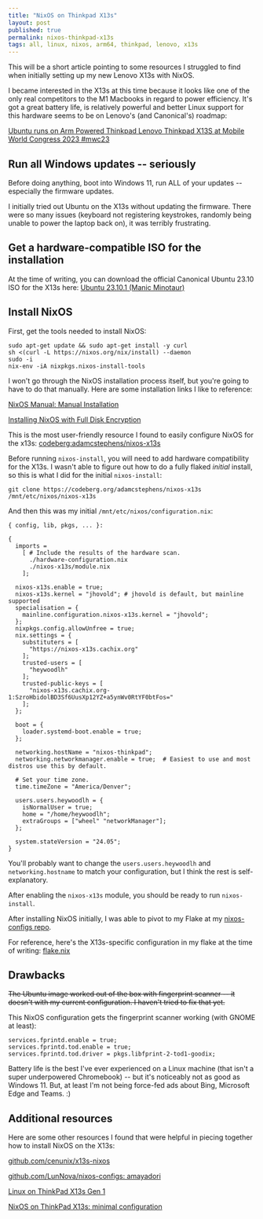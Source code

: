 ```yaml
---
title: "NixOS on Thinkpad X13s"
layout: post
published: true
permalink: nixos-thinkpad-x13s
tags: all, linux, nixos, arm64, thinkpad, lenovo, x13s
---
```


This will be a short article pointing to some resources I struggled to find when initially setting up my new Lenovo X13s with NixOS.

I became interested in the X13s at this time because it looks like one of the only real competitors to the M1 Macbooks in regard to power efficiency. It's got a great battery life, is relatively powerful and better Linux support for this hardware seems to be on Lenovo's (and Canonical's) roadmap:

[Ubuntu runs on Arm Powered Thinkpad Lenovo Thinkpad X13S at Mobile World Congress 2023 #mwc23](https://www.youtube.com/watch?v=NwjnMozHXuU)

## Run all Windows updates -- seriously

Before doing anything, boot into Windows 11, run ALL of your updates -- especially the firmware updates.

I initially tried out Ubuntu on the X13s without updating the firmware. There were so many issues (keyboard not registering keystrokes, randomly being unable to power the laptop back on), it was terribly frustrating.

## Get a hardware-compatible ISO for the installation

At the time of writing, you can download the official Canonical Ubuntu 23.10 ISO for the X13s here: [Ubuntu 23.10.1 (Manic Minotaur)](https://cdimage.ubuntu.com/releases/mantic/release/)


## Install NixOS

First, get the tools needed to install NixOS:

```
sudo apt-get update && sudo apt-get install -y curl
sh <(curl -L https://nixos.org/nix/install) --daemon
sudo -i
nix-env -iA nixpkgs.nixos-install-tools
```

I won't go through the NixOS installation process itself, but you're going to have to do that manually. Here are some installation links I like to reference:

[NixOS Manual: Manual Installation](https://nixos.org/manual/nixos/stable/#sec-installation-manual)

[Installing NixOS with Full Disk Encryption](https://gist.github.com/mara-schulke/43e2632ce73d94028f50f438037c1578)

This is the most user-friendly resource I found to easily configure NixOS for the x13s: [codeberg:adamcstephens/nixos-x13s](https://codeberg.org/adamcstephens/nixos-x13s)

Before running `nixos-install`, you will need to add hardware compatibility for the X13s. I wasn't able to figure out how to do a fully flaked _initial_ install, so this is what I did for the initial `nixos-install`:

```
git clone https://codeberg.org/adamcstephens/nixos-x13s /mnt/etc/nixos/nixos-x13s
```

And then this was my initial `/mnt/etc/nixos/configuration.nix`:

```
{ config, lib, pkgs, ... }:

{
  imports =
    [ # Include the results of the hardware scan.
      ./hardware-configuration.nix
      ./nixos-x13s/module.nix
    ];

  nixos-x13s.enable = true;
  nixos-x13s.kernel = "jhovold"; # jhovold is default, but mainline supported
  specialisation = {
    mainline.configuration.nixos-x13s.kernel = "jhovold";
  };
  nixpkgs.config.allowUnfree = true;
  nix.settings = {
    substituters = [
      "https://nixos-x13s.cachix.org"
    ];
    trusted-users = [
      "heywoodlh"
    ];
    trusted-public-keys = [
      "nixos-x13s.cachix.org-1:SzroHbidolBD3Sf6UusXp12YZ+a5ynWv0RtYF0btFos="
    ];
  };

  boot = {
    loader.systemd-boot.enable = true;
  };

  networking.hostName = "nixos-thinkpad";
  networking.networkmanager.enable = true;  # Easiest to use and most distros use this by default.

  # Set your time zone.
  time.timeZone = "America/Denver";

  users.users.heywoodlh = {
    isNormalUser = true;
    home = "/home/heywoodlh";
    extraGroups = ["wheel" "networkManager"];
  };

  system.stateVersion = "24.05";
}
```

You'll probably want to change the `users.users.heywoodlh` and `networking.hostname` to match your configuration, but I think the rest is self-explanatory.

After enabling the `nixos-x13s` module, you should be ready to run `nixos-install`.

After installing NixOS initially, I was able to pivot to my Flake at my [nixos-configs repo](https://github.com/heywoodlh/nixos-configs).

For reference, here's the X13s-specific configuration in my flake at the time of writing: [flake.nix](https://github.com/heywoodlh/nixos-configs/blob/3f002704691051a3fdcb018d60a32383caaa568c/flake.nix#L155-L190)

## Drawbacks

~~The Ubuntu image worked out of the box with fingerprint scanner -- it doesn't with my current configuration. I haven't tried to fix that yet.~~

This NixOS configuration gets the fingerprint scanner working (with GNOME at least):

```
services.fprintd.enable = true;
services.fprintd.tod.enable = true;
services.fprintd.tod.driver = pkgs.libfprint-2-tod1-goodix;
```

Battery life is the best I've ever experienced on a Linux machine (that isn't a super underpowered Chromebook) -- but it's noticeably not as good as Windows 11. But, at least I'm not being force-fed ads about Bing, Microsoft Edge and Teams. :)

## Additional resources

Here are some other resources I found that were helpful in piecing together how to install NixOS on the X13s:

[github.com/cenunix/x13s-nixos](https://github.com/cenunix/x13s-nixos)

[github.com/LunNova/nixos-configs: amayadori](https://github.com/LunNova/nixos-configs/tree/94c71df589ba2adf1b96bee7c7f87d5a4bf85a9a/hosts/amayadori)

[Linux on ThinkPad X13s Gen 1](https://openwebcraft.com/linux-on-thinkpad-x13s-gen-1/)

[NixOS on ThinkPad X13s: minimal configuration](https://dumpstack.io/1675806876_thinkpad_x13s_nixos.html)

